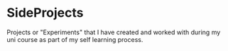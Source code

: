 # SideProjects
Projects or "Experiments" that I have created and worked with during my uni course as part of my self learning process.
